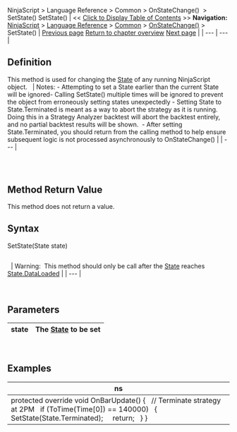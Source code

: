 ﻿
NinjaScript > Language Reference > Common > OnStateChange()  > SetState()
SetState() 
| << [Click to Display Table of Contents](setstate.md) >> **Navigation:**     [NinjaScript](ninjascript.md) > [Language Reference](language_reference_wip.md) > [Common](common.md) > [OnStateChange()](onstatechange.md) > SetState() | [Previous page](onstatechange.md) [Return to chapter overview](onstatechange.md) [Next page](state.md) |
| --- | --- |
## Definition
This method is used for changing the [State](state.md) of any running NinjaScript object.
 
| Notes: - Attempting to set a State earlier than the current State will be ignored- Calling SetState() multiple times will be ignored to prevent the object from erroneously setting states unexpectedly - Setting State to State.Terminated is meant as a way to abort the strategy as it is running. Doing this in a Strategy Analyzer backtest will abort the backtest entirely, and no partial backtest results will be shown.  - After setting State.Terminated, you should return from the calling method to help ensure subsequent logic is not processed asynchronously to OnStateChange() |
| --- |

## 
 
## Method Return Value
This method does not return a value.
## 
## 
## Syntax
SetState(State state)
## 
 
| Warning:  This method should only be call after the [State](state.md) reaches [State.DataLoaded](state.md) |
| --- |

 
## 
## Parameters
| state | The [State](state.md) to be set |
| --- | --- |

 
## Examples
| ns |
| --- |
| protected override void OnBarUpdate() {    // Terminate strategy at 2PM    if (ToTime(Time[0]) == 140000)    {      SetState(State.Terminated);      return;    } } |
